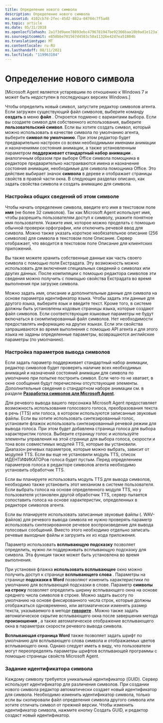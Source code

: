 ```yaml
---
title: Определение нового символа
description: Определение нового символа
ms.assetid: 4102cb7d-2fec-45d2-882a-04704c7f5a48
ms.topic: article
ms.date: 05/31/2018
ms.openlocfilehash: 2a1f3d9aee78893ebc4796781947be92366baa10b9ad1e123a73121df24646ab
ms.sourcegitcommit: e858bbe701567d4583c50a11326e42d7ea51804b
ms.translationtype: MT
ms.contentlocale: ru-RU
ms.lasthandoff: 08/11/2021
ms.locfileid: "119963104"
---
```

# <a name="defining-a-new-character"></a>Определение нового символа

\[Microsoft Agent является устаревшим по отношению к Windows 7 и может быть недоступен в последующих версиях Windows.\]

Чтобы определить новый символ, запустите редактор символов агента. Если загружен существующий файл символов, выберите команду **создать** в меню **файл** . Откроется подменю с вариантами выбора. Если вы создаете символ для собственного использования, выберите **пользовательский символ**. Если вы хотите создать символ, который можно использовать в качестве символа по умолчанию агента, выберите **символ по умолчанию**. При этом редактор будет предварительно настроен со всеми необходимыми именами анимации и назначениями состояния анимации, а также установленным параметром **поддерживает стандартный набор анимации** . аналогичным образом при выборе Office символа помощника в редакторе предварительно настраиваются имена и назначение состояния анимации, необходимые для символа помощника Office. Это действие выбирает значок **символа** в дереве и отображает страницы свойств в правой части окна. В следующих разделах описано, как задать свойства символа и создать анимацию для символа.

### <a name="setting-your-characters-general-information"></a>Настройка общих сведений об этом символе

Чтобы начать определение символа, введите его имя в текстовом поле **имя** (не более 32 символов). Так как Microsoft Agent использует имя, чтобы разрешить пользователям доступ к символу, укажите понятное имя пользователя. Укажите имя, которое можно проделать с помощью обычной проверки орфографии, или отключить речевой ввод для символа. Можно также указать короткое необязательное описание (256 символов) для символа в текстовом поле Описание. Сервер отображает, что вводится в текстовом поле Описание для клиентских приложений.

Вы также можете хранить собственные данные как часть своего символа с помощью поля Екстрадата. Эту возможность можно использовать для включения специальных сведений о символах или других данных. После компиляции с помощью редактора символов эти сведения можно получить с помощью свойства Екстрадата во время выполнения при загрузке символа.

Можно задать имя, описание и дополнительные данные для символа на основе параметра идентификатор языка. Чтобы задать эти данные для другого языка, выберите язык и введите текст. Кроме того, в системе должны быть установлены кодовые страницы языка, которые создают файл символов. Если соответствующие языковые параметры не будут включаться в скомпилированный файл символов. Нет необходимости предоставлять информацию на других языках. Если эти свойства запрашиваются во время выполнения с помощью API агента и для этого языка не заданы определенные параметры, возвращаются английские параметры (по умолчанию).

### <a name="setting-your-characters-output-options"></a>Настройка параметров вывода символов

Если задать параметр поддерживает стандартный набор анимации, редактор символов будет проверять наличие всех необходимых анимаций и назначений состояний анимации для символа по умолчанию при попытке построить символ. Если чего-то не хватает, в окне сообщения будут перечислены отсутствующие элементы. Дополнительные сведения о стандартном наборе анимации см. в разделе [**Разработка символов для Microsoft Agent**](designing-characters-for-microsoft-agent.md).

Для речевого вывода вашего персонажа Microsoft Agent предоставляет возможность использования голосового голоса, преобразования текста в речь (TTS) или голоса, в котором используются записанные звуковые файлы. Если вы хотите использовать синтезированный голос, установите флажок использовать синтезированный речевой режим для вывода голоса. При этом будет добавлена страница голоса для выбора характеристик голоса. Выберите страницу голос и используйте элементы управления на этой странице для выбора голоса, скорости и тона всех совместимых модулей TTS, которые вы установили. Диапазон речевых параметров, которые можно выбрать, зависит от модулей TTS. Если вы еще не установили модуль TTS, список ИДЕНТИФИКАТОРов голоса будет пустым. Перед определением параметров голоса в редакторе символов агента необходимо установить обработчик TTS.

Если вы планируете использовать модуль TTS для вывода символов, необходимо также установить этот механизм в системе пользователя. Если выбрать голоса на основе определенного модуля TTS, но у пользователя установлен другой обработчик TTS, сервер пытается сопоставить голоса на основе характеристик, определенных в редакторе символов агента.

Если вы планируете использовать записанные звуковые файлы (. WAV-файлов) для речевого вывода символа не нужно проверять параметр использовать синтезированное речевое воспроизведение для вывода голосовых сообщений. Вместо этого необходимо отдельно записать речевые выходные файлы и загрузить их из кода приложения.

Параметр использовать **всплывающую подсказку** позволяет определить, нужно ли поддерживать всплывающую подсказку для символа. Эта функция также может быть установлена во время выполнения.

При установке флажка **использовать всплывающее** окно можно получить доступ к странице **всплывающего слова** . Параметры на странице **подсказки в Word** позволяют изменить характеристики по умолчанию для всплывающей подсказки в слове. Параметр **символы на строку** позволяет определить ширину всплывающего окна на основе среднего числа символов в строке. Можно задать высоту по умолчанию на основе фиксированного числа строк, которые должны отображаться одновременно, или автоматически изменять размер текста, указываемого в методе [**говорите**](speak-method.md) . Можно также задать автоматическое скрытие всплывающего окна после завершения метода **произношения** , а также автоматическое отображение всплывающего окна в параметрах скорости речевого вывода символа.

**Всплывающая страница Word** также позволяет задать шрифт по умолчанию для всплывающего слова символа и отображаемых цветов всплывающего окна. Однако следует иметь в виду, что пользователи могут переопределять параметры шрифтов всплывающей программы с помощью страницы свойств Microsoft Agent.

### <a name="setting-your-characters-identifier"></a>Задание идентификатора символа

Каждому символу требуется уникальный идентификатор (GUID). Сервер использует идентификатор для различения символов. При создании нового символа редактор автоматически создает новый идентификатор для символа. Необходимо изменить идентификатор символа, только если вы скопировали файл определения символа другого символа или хотите отличать символ от прежней версии. Чтобы изменить идентификатор символа, нажмите кнопку Создать GUID, и редактор создаст новый идентификатор.

 

 




